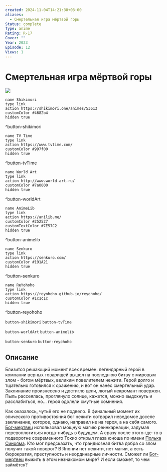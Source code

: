 ```yaml
---
created: 2024-11-04T14:21:38+03:00
aliases:
  - Смертельная игра мёртвой горы
Status: complete
Type: anime
Rating: R-17
Cover: ""
Year: 2023
Episode: 12
Views: 1
---
```


# Смертельная игра мёртвой горы

![](https://nyaa.shikimori.one/uploads/poster/animes/53613/28fb32db51c6a98c169e3541ca7af6b0.jpeg)

```button
name Shikimori
type link
action https://shikimori.one/animes/53613
customColor #4682b4
hidden true
```
^button-shikimori

```button
name TV Time
type link
action https://www.tvtime.com/
customColor #997f00
hidden true
```
^button-tvTime

```button
name World Art
type link
action http://www.world-art.ru/
customColor #7a0000
hidden true
```
^button-worldArt

```button
name AnimeLib
type link
action https://anilib.me/
customColor #252527
customTextColor #7E57C2
hidden true
```
^button-animelib

```button
name Senkuro
type link
action https://senkuro.com/
customColor #191A21
hidden true
```
^button-senkuro

```button
name ReYohoho
type link
action https://reyohoho.github.io/reyohoho/
customColor #1c1c1c
hidden true
```
^button-reyohoho

`button-shikimori` `button-tvTime`

`button-worldArt` `button-animelib`

`button-senkuro` `button-reyohoho`

## Описание

Близится решающий момент всех времён: легендарный герой в компании верных товарищей вышел на последнюю битву с мировым злом - богом мёртвых, великим повелителем нежити. Герой долго и тщательно готовился к сражению, и вот он нанёс смертельный удар. Заклинание произнесено и достигло цели, лютый некромант повержен. Пыль рассеялась, проглянуло солнце, кажется, можно выдохнуть и расслабиться, но... героя одолели смутные сомнения.

Как оказалось, чутьё его не подвело. В финальный момент их эпического противостояния бог нежити сотворил неведомое доселе заклинание, которое, однако, направил не на героя, а на себя самого. [Бог-мертвец](https://shikimori.one/characters/172317-corpse-god) использовал мощную магию реинкарнации, задумав перевоплотиться когда-нибудь в будущем. А сразу после этого где-то в подворотне современного Токио открыл глаза юноша по имени [Полька Синояма](https://shikimori.one/characters/200455-polka-shinoyama). Кто мог предсказать, что грандиозная битва добра со злом получит такой поворот? В Японии нет нежити, нет магии, а есть бюрократия, преступность и неординарные личности. Сможет ли [Бог-мертвец](https://shikimori.one/characters/172317-corpse-god) выжить в этом незнакомом мире? И если сможет, то чем займётся?
